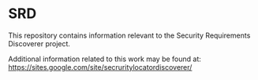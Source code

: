 # SRD
This repository contains information relevant to the Security Requirements Discoverer project.


Additional information related to this work may be found at:
https://sites.google.com/site/secruritylocatordiscoverer/
